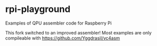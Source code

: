rpi-playground
==============

Examples of QPU assembler code for Raspberry Pi 

This fork switched to an improved assembler!  Most examples are only compileable with
https://github.com/YggdrasiI/vc4asm
